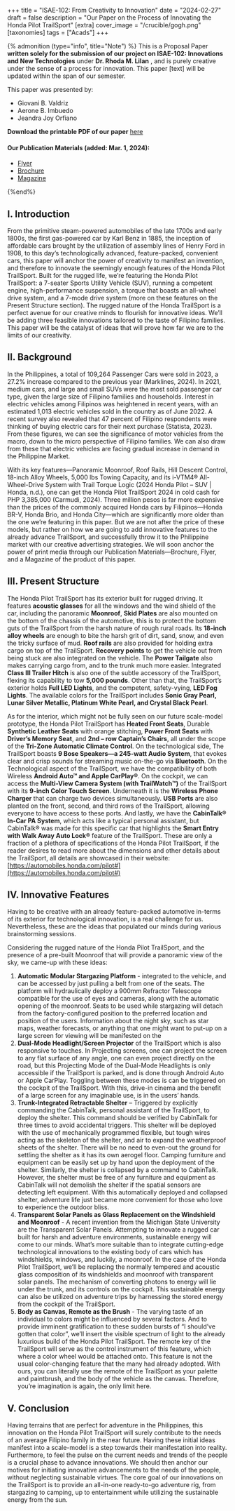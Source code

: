 +++
title = "ISAE-102: From Creativity to Innovation"
date = "2024-02-27"
draft = false
description = "Our Paper on the Process of Innovating the Honda Pilot TrailSport"
[extra]
cover_image = "/crucible/gogh.png"
[taxonomies]
tags = ["Acads"]
+++

{% admonition (type="info", title="Note") %}
This is a Proposal Paper **written solely for the submission of our project on ISAE-102: Innovations and New Technologies** under **Dr. Rhoda M. Lilan** , and is purely creative under the sense of a process for innovation. This paper [text] will be updated within the span of our semester. 

This paper was presented by:
* Giovani B. Valdriz
* Aerone B. Imbuedo
* Jeandra Joy Orfiano
 
**Download the printable PDF of our paper** [here](/crucible/Prop_Paper.pdf)  
#### Our Publication Materials (added: Mar. 1, 2024):
- [Flyer](flyer.pdf) 
- [Brochure](brochure.pdf) 
- [Magazine](magz.pdf)
 

{%end%}

## I. Introduction
From the primitive steam-powered automobiles of the late 1700s and early 1800s, the first gas-powered car by Karl Benz in 1885, the inception of affordable cars brought by the utilization of assembly lines of Henry Ford in 1908, to this day’s technologically advanced, feature-packed, convenient cars, this paper will anchor the power of creativity to manifest an invention, and therefore to innovate the seemingly enough features of the Honda Pilot TrailSport. Built for the rugged life, we’re featuring the Honda Pilot TrailSport: a 7-seater Sports Utility Vehicle (SUV), running a competent engine, high-performance suspension, a torque that boasts an all-wheel drive system, and a 7-mode drive system (more on these features on the Present Structure section). The rugged nature of the Honda TrailSport is a perfect avenue for our creative minds to flourish for innovative ideas. We’ll be adding three feasible innovations tailored to the taste of Filipino families. This paper will be the catalyst of ideas that will prove how far we are to the limits of our creativity.

## II. Background
In the Philippines, a total of 109,264 Passenger Cars were sold in 2023, a 27.2% increase compared to the previous year (Marklines, 2024). In 2021, medium cars, and large and small SUVs were the most sold passenger car type, given the large size of Filipino families and households. Interest in electric vehicles among Filipinos was heightened in recent years, with an estimated 1,013 electric vehicles sold in the country as of June 2022. A recent survey also revealed that 47 percent of Filipino respondents were thinking of buying electric cars for their next purchase (Statista, 2023). From these figures, we can see the significance of motor vehicles from the macro, down to the micro perspective of Filipino families. We can also draw from these that electric vehicles are facing gradual increase in demand in the Philippine Market. 

With its key features—Panoramic Moonroof, Roof Rails, Hill Descent Control, 18-inch Alloy Wheels, 5,000 lbs Towing Capacity, and its i-VTM4® All-Wheel-Drive System with Trail Torque Logic (2024 Honda Pilot – SUV | Honda, n.d.), one can get the Honda Pilot TrailSport 2024 in cold cash for PHP 3,385,000 (Carmudi, 2024). Three million pesos is far more expensive than the prices of the commonly acquired Honda cars by Filipinos—Honda BR-V, Honda Brio, and Honda City—which are significantly more older than the one we’re featuring in this paper. But we are not after the price of these models, but rather on how we are going to add innovative features to the already advance TrailSport, and successfully throw it to the Philippine market with our creative advertising strategies. We will soon anchor the power of print media through our Publication Materials—Brochure, Flyer, and a Magazine of the product of this paper.

## III. Present Structure
The Honda Pilot TrailSport has its exterior built for rugged driving. It features **acoustic glasses** for all the windows and the wind shield of the car, including the panoramic **Moonroof**, **Skid Plates** are also mounted on the bottom of the chassis of the automotive, this is to protect the bottom guts of the TrailSport from the harsh nature of rough rural roads. Its **18-inch alloy wheels** are enough to bite the harsh grit of dirt, sand, snow, and even the tricky surface of mud. **Roof rails** are also provided for holding extra cargo on top of the TrailSport. **Recovery points** to get the vehicle out from being stuck are also integrated on the vehicle. The **Power Tailgate** also makes carrying cargo from, and to the trunk much more easier. Integrated **Class III Trailer Hitch** is also one of the subtle accessory of the TrailSport, flexing its capability to tow **5,000 pounds**. Other than that, the TrailSport’s exterior holds **Full LED Lights**, and the competent, safety-vying, **LED Fog Lights**. The available colors for the TrailSport includes **Sonic Gray Pearl, Lunar Silver Metallic, Platinum White Pearl, and Crystal Black Pearl**.

As for the interior, which might not be fully seen on our future scale-model prototype, the Honda Pilot TrailSport has **Heated Front Seats**, Durable **Synthetic Leather Seats** with orange stitching, **Power Front Seats** with **Driver’s Memory Seat**, and **2nd – row Captain’s Chairs**, all under the scope of the **Tri-Zone Automatic Climate Control**. On the technological side, The TrailSport boasts **9 Bose Speakers—a 245-watt Audio System**, that evokes clear and crisp sounds for streaming music on-the-go via **Bluetooth**. On the Technological aspect of the TrailSport, we have the compatibility of both Wireless **Android Auto™ and Apple CarPlay®**. On the cockpit, we can access the **Multi-View Camera System (with TrailWatch™)** of the TrailSport with its **9-inch Color Touch Screen**. Underneath it is the **Wireless Phone Charger** that can charge two devices simultaneously. **USB Ports** are also planted on the front, second, and third rows of the TrailSport, allowing everyone to have access to these ports. And lastly, we have the **CabinTalk® In-Car PA System**, which acts like a typical personal assistant, but CabinTalk® was made for this specific car that highlights the **Smart Entry with Walk Away Auto Lock®** feature of the TrailSport. These are only a fraction of a plethora of specifications of the Honda Pilot TrailSport, if the reader desires to read more about the dimensions and other details about the TrailSport, all details are showcased in their website: [https://automobiles.honda.com/pilot#](https://automobiles.honda.com/pilot#)

## IV. Innovative Features
Having to be creative with an already feature-packed automotive in-terms of its exterior for technological innovation, is a real challenge for us. Nevertheless, these are the ideas that populated our minds during various brainstorming sessions.

Considering the rugged nature of the Honda Pilot TrailSport, and the presence of a pre-built Moonroof that will provide a panoramic view of the sky, we came-up with these ideas:

1. **Automatic Modular Stargazing Platform** - integrated to the vehicle, and can be accessed by just pulling a belt from one of the seats. The platform will hydraulically deploy a 900mm Refractor Telescope compatible for the use of eyes and cameras, along with the automatic opening of the moonroof. Seats to be used while stargazing will detach from the factory-configured position to the preferred location and position of the users. Information about the night sky, such as star maps, weather forecasts, or anything that one might want to put-up on a large screen for viewing will be manifested on the 
2. **Dual-Mode Headlight/Screen Projector** of the TrailSport which is also responsive to touches. In Projecting screens, one can project the screen to any flat surface of any angle, one can even project directly on the road, but this Projecting Mode of the Dual-Mode Headlights is only accessible if the TrailSport is parked, and is done through Android Auto or Apple CarPlay. Toggling between these modes is can be triggered on the cockpit of the TrailSport. With this, drive-in cinema and the benefit of a large screen for any imaginable use, is in the users’ hands. 
3. **Trunk-Integrated Retractable Shelter** – Triggered by explicitly commanding the CabinTalk, personal assistant of the TrailSport, to deploy the shelter. This command should be verified by CabinTalk for three times to avoid accidental triggers. This shelter will be deployed with the use of mechanically programmed flexible, but tough wires acting as the skeleton of the shelter, and air to expand the weatherproof sheets of the shelter. There will be no need to even-out the ground for settling the shelter as it has its own aerogel floor. Camping furniture and equipment can be easily set up by hand upon the deployment of the shelter. Similarly, the shelter is collapsed by a command to CabinTalk. However, the shelter must be free of any furniture and equipment as CabinTalk will not demolish the shelter if the spatial sensors are detecting left equipment. With this automatically deployed and collapsed shelter, adventure life just became more convenient for those who love to experience the outdoor bliss.
4. **Transparent Solar Panels as Glass Replacement on the Windshield and Moonroof** - A recent invention from the Michigan State University are the Transparent Solar Panels. Attempting to innovate a rugged car built for harsh and adventure environments, sustainable energy will come to our minds. What’s more suitable than to integrate cutting-edge technological innovations to the existing body of cars which has windshields, windows, and luckily, a moonroof. In the case of the Honda Pilot TrailSport, we’ll be replacing the normally tempered and acoustic glass composition of its windshields and moonroof with transparent solar panels. The mechanism of converting photons to energy will lie under the trunk, and its controls on the cockpit. This sustainable energy can also be utilized on adventure trips by harnessing the stored energy from the cockpit of the TrailSport.
5. **Body as Canvas, Remote as the Brush** - The varying taste of an individual to colors might be influenced by several factors. And to provide imminent gratification to these sudden bursts of “I should’ve gotten that color”, we’ll insert the visible spectrum of light to the already luxurious build of the Honda Pilot TrailSport. The remote key of the TrailSport will serve as the control instrument of this feature, which where a color wheel would be attached onto. This feature is not the usual color-changing feature that the many had already adopted. With ours, you can literally use the remote of the TrailSport as your palette and paintbrush, and the body of the vehicle as the canvas. Therefore, you’re imagination is again, the only limit here.

## V. Conclusion
Having terrains that are perfect for adventure in the Philippines, this innovation on the Honda Pilot TrailSport will surely contribute to the needs of an average Filipino family in the near future. Having these initial ideas manifest into a scale-model is a step towards their manifestation into reality. Furthermore, to feel the pulse on the current needs and trends of the people is a crucial phase to advance innovations. We should then anchor our motives for initiating innovative advancements to the needs of the people, without neglecting sustainable virtues. The core goal of our innovations on the TrailSport is to provide an all-in-one ready-to-go adventure rig, from stargazing to camping, up to entertainment while utilizing the sustainable energy from the sun.


